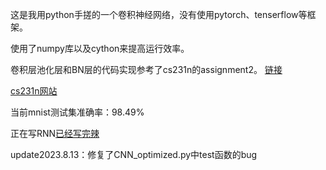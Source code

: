 这是我用python手搓的一个卷积神经网络，没有使用pytorch、tenserflow等框架。

使用了numpy库以及cython来提高运行效率。

卷积层池化层和BN层的代码实现参考了cs231n的assignment2。 [链接](https://cs231n.github.io/assignments2023/assignment2/)

[cs231n网站](https://cs231n.github.io/)

当前mnist测试集准确率：98.49%

正在写RNN[已经写完辣](https://github.com/tongyf2333/Long-short-term-memory/tree/master)

update2023.8.13：修复了CNN_optimized.py中test函数的bug
